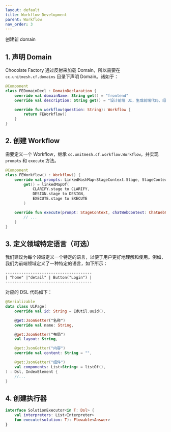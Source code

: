 ```yaml
---
layout: default
title: Workflow Development
parent: Workflow
nav_order: 3
---
```


创建新 domain

## 1. 声明 Domain

Chocolate Factory 通过反射来加载 Domain，所以需要在 `cc.unitmesh.cf.domains` 目录下声明 Domain。诸如于：

```kotlin
@Component
class FEDomainDecl : DomainDeclaration {
    override val domainName: String get() = "frontend"
    override val description: String get() = "设计前端 UI，生成前端代码、组件等"

    override fun workflow(question: String): Workflow {
        return FEWorkflow()
    }
}
```

## 2. 创建 Workflow

需要定义一个 Workflow，继承 `cc.unitmesh.cf.workflow.Workflow`，并实现 `prompts` 和 `execute` 方法。

```kotlin
@Component
class FEWorkflow() : Workflow() {
    override val prompts: LinkedHashMap<StageContext.Stage, StageContext>
        get() = linkedMapOf(
            CLARIFY.stage to CLARIFY,
            DESIGN.stage to DESIGN,
            EXECUTE.stage to EXECUTE
        )

    override fun execute(prompt: StageContext, chatWebContext: ChatWebContext): WorkflowResult? {
        // ...
    }
}
```

## 3. 定义领域特定语言（可选）

我们建议为每个领域定义一个特定的语言，以便于用户更好地理解和使用。例如，我们为前端领域定义了一种特定的语言，如下所示：

```design
--------------------------------------
| "home" |"detail" | Button("Login") |
--------------------------------------
```

对应的 DSL 代码如下：

```kotlin
@Serializable
data class UiPage(
    override val id: String = IdUtil.uuid(),

    @get:JsonGetter("名称")
    override val name: String,

    @get:JsonGetter("布局")
    val layout: String,

    @get:JsonGetter("内容")
    override val content: String = "",

    @get:JsonGetter("组件")
    val components: List<String> = listOf(),
) : Dsl, IndexElement {
    //...  
}
```

## 4. 创建执行器



```kotlin
interface SolutionExecutor<in T: Dsl> {
    val interpreters: List<Interpreter>
    fun execute(solution: T): Flowable<Answer>
}
```
